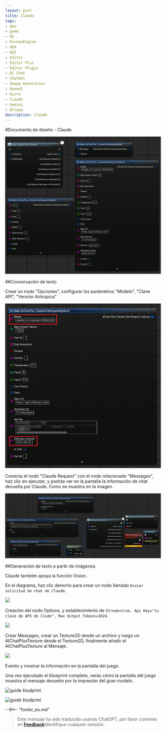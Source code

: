 ```yaml
---
layout: post
title: Claude
tags:
- dev
- game
- UE
- UnreanEngine
- UE4
- UE5
- Editor
- Editor Plus
- Editor Plugin
- AI Chat
- Chatbot
- Image Generation
- OpenAI
- Azure
- Claude
- Gemini
- Ollama
description: Claude
---
```


<meta property="og:title" content="UE 插件 AIChatPlus 使用说明 - 蓝图篇 - Claude" />

#Documento de diseño - Claude

![blueprint](assets/img/2024-ue-aichatplus/usage/blueprint/claude_all.png)

##Conversación de texto

Crear un nodo "Opciones", configurar los parámetros "Modelo", "Clave API", "Versión Antropica"

![](assets/img/2024-ue-aichatplus/usage/blueprint/claude_chat_1.png)

Conecta el nodo "Claude Request" con el nodo relacionado "Messages", haz clic en ejecutar, y podrás ver en la pantalla la información de chat devuelta por Claude. Como se muestra en la imagen.

![](assets/img/2024-ue-aichatplus/usage/blueprint/claude_chat_2.png)

##Generación de texto a partir de imágenes.

Claude también apoya la función Vision.

En el diagrama, haz clic derecho para crear un nodo llamado `Enviar solicitud de chat de Claude`.

![](assets/img/2024-ue-aichatplus/guide_claude_blueprint_1.png)

Creación del nodo Options, y establecimiento de `Stream=true, Api Key="tu clave de API de Clude", Max Output Tokens=1024`.

![](assets/img/2024-ue-aichatplus/guide_claude_blueprint_2.png)

Crear Messages, crear un Texture2D desde un archivo y luego un AIChatPlusTexture desde el Texture2D, finalmente añadir el AIChatPlusTexture al Mensaje.

![](assets/img/2024-ue-aichatplus/guide_claude_blueprint_3.png)

Evento y mostrar la información en la pantalla del juego.

Una vez ejecutado el blueprint completo, verás cómo la pantalla del juego muestra el mensaje devuelto por la impresión del gran modelo.

![guide bludprint](assets/img/2024-ue-aichatplus/guide_claude_blueprint_4.png)

![guide bludprint](assets/img/2024-ue-aichatplus/guide_claude_blueprint_5.png)


--8<-- "footer_es.md"


> Este mensaje ha sido traducido usando ChatGPT, por favor comente en [**Feedback**](https://github.com/disenone/wiki_blog/issues/new)Identifique cualquier omisión. 
